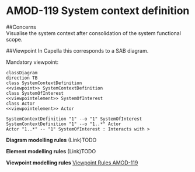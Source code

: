 




# AMOD-119 System context definition
##Concerns	
Visualise the system context after consolidation of the system functional scope.

##Viewpoint
In Capella this corresponds to a SAB diagram.

Mandatory viewpoint:

``` mermaid
classDiagram
direction TB 
class SystemContextDefinition 
<<viewpoint>> SystemContextDefinition
class SystemOfInterest
<<viewpointelement>> SystemOfInterest
class Actor
<<viewpointelement>> Actor

SystemContextDefinition "1" --o "1" SystemOfInterest
SystemContextDefinition "1" --o "1..*" Actor
Actor "1..*" -- "1" SystemOfInterest : Interacts with > 
```
**Diagram modelling rules**
(Link)TODO

**Element modelling rules**
(Link)TODO

**Viewpoint modelling rules**
[Viewpoint Rules AMOD-119](../system_analysis.md)
